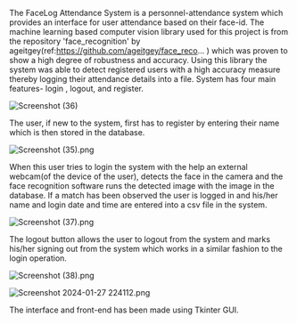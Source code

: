 The FaceLog Attendance System is a personnel-attendance system which provides an interface for user attendance based on their face-id.
The machine learning based computer vision library used for this project is from the repository 'face_recognition' by ageitgey(ref:https://github.com/ageitgey/face_reco... ) which was proven to show a high degree of robustness and accuracy. Using this library the system was able to detect registered users with a high accuracy measure thereby logging their attendance details into a file. System has four main features- login , logout, and register.

![Screenshot (36)](https://github.com/Navneeth7/FaceLog-Attendance-System/assets/89082421/811fc49b-fc2e-4ee0-9331-f1906d236dd5)


The user, if new to the system, first has to register by entering their name which is then stored in the database.  

![Screenshot (35).png](..%2F..%2FPictures%2FScreenshots%2FScreenshot%20%2835%29.png)

When this user tries to login the system with the help an external webcam(of the device of the user), detects the face in the camera and the face recognition software runs the detected image with the image in the database. If a match has been observed the user is logged in and his/her name and login date and time are entered into a csv file in the system.

![Screenshot (37).png](..%2F..%2FPictures%2FScreenshots%2FScreenshot%20%2837%29.png)

The logout button allows the user to logout from the system and marks his/her signing out from the system which works in a similar fashion to the login operation.

![Screenshot (38).png](..%2F..%2FPictures%2FScreenshots%2FScreenshot%20%2838%29.png)

![Screenshot 2024-01-27 224112.png](..%2F..%2FPictures%2FScreenshots%2FScreenshot%202024-01-27%20224112.png)

The interface and front-end has been made using Tkinter GUI. 




